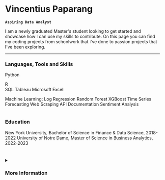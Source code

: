 # Vincentius Paparang

**`Aspiring Data Analyst`**

I am a newly graduated Master's student looking to get started and showcase how I can use my skills to contribute. On this page you can find my coding projects from schoolwork that I've done to passion projects that I've been exploring.

   </p>

---

### Languages, Tools and Skills
Python

R <br>
SQL
Tableau
Microsoft Excel

Machine Learning:
  Log Regression
  Random Forest
  XGBoost
Time Series Forecasting
Web Scraping
API Documentation
Sentiment Analysis

#

### Education

New York University, Bachelor of Science in Finance & Data Science, 2018-2022
University of Notre Dame, Master of Science in Business Analytics, 2022-2023

#

<details>
 <summary><h3>More Information</h3></summary>
   I started coding
